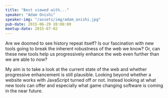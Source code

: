 ```yaml
---
title: "Best viewed with..."
speaker: "Adam Onishi"
speaker-img: "/assets/img/adam_onishi.jpg"
pub-date: 2015-06-29 20:00:00
meetup-date: 2015-07-02
---
```


Are we doomed to see history repeat itself? Is our fascination with new tools going to break the inherent robustness of the web we know? Or, can these new tools help us progressively enhance the web even further than we are able to now?

My aim is to take a look at the current state of the web and whether progressive enhancement is still plausible. Looking beyond whether a website works with JavaScript turned off or not. Instead looking at what new tools can offer and especially what game changing software is coming in the near future.
